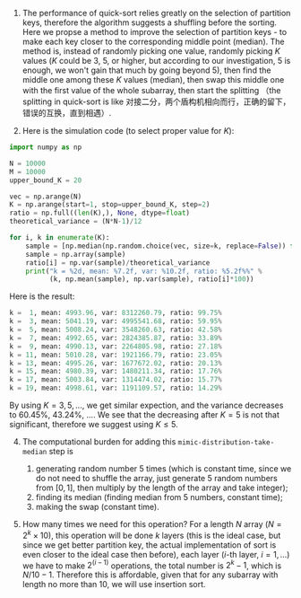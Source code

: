 1. The performance of quick-sort relies greatly on the selection of partition keys, therefore the algorithm suggests a shuffling before the sorting. Here we propse a method to improve the selection of partition keys - to make each key closer to the corresponding middle point (median). The method is, instead of randomly picking one value, randomly picking $K$ values ($K$ could be 3, 5, or higher, but according to our investigation, 5 is enough, we won't gain that much by going beyond 5), then find the middle one among these $K$ values (median), then swap this middle one with the first value of the whole subarray, then start the splitting （the splitting in quick-sort is like 对接二分，两个盾构机相向而行，正确的留下， 错误的互换，直到相遇）.

2. Here is the simulation code (to select proper value for $K$):
```python
import numpy as np

N = 10000
M = 10000
upper_bound_K = 20

vec = np.arange(N)
K = np.arange(start=1, stop=upper_bound_K, step=2)
ratio = np.full((len(K),), None, dtype=float)
theoretical_variance = (N*N-1)/12

for i, k in enumerate(K):
    sample = [np.median(np.random.choice(vec, size=k, replace=False)) for i in np.arange(M)]
    sample = np.array(sample)
    ratio[i] = np.var(sample)/theoretical_variance
    print("k = %2d, mean: %7.2f, var: %10.2f, ratio: %5.2f%%" %
          (k, np.mean(sample), np.var(sample), ratio[i]*100))
```
   Here is the result:
```python
k =  1, mean: 4993.96, var: 8312260.79, ratio: 99.75%
k =  3, mean: 5041.19, var: 4995541.68, ratio: 59.95%
k =  5, mean: 5008.24, var: 3548260.63, ratio: 42.58%
k =  7, mean: 4992.65, var: 2824385.87, ratio: 33.89%
k =  9, mean: 4990.13, var: 2264805.98, ratio: 27.18%
k = 11, mean: 5010.28, var: 1921166.79, ratio: 23.05%
k = 13, mean: 4995.26, var: 1677672.02, ratio: 20.13%
k = 15, mean: 4980.39, var: 1480211.34, ratio: 17.76%
k = 17, mean: 5003.84, var: 1314474.02, ratio: 15.77%
k = 19, mean: 4998.61, var: 1191109.57, ratio: 14.29%
```
   By using $K = 3, 5, ...$, we get similar expection, and the variance decreases to 60.45%, 43.24%, .... We see that the decreasing after $K=5$ is not that significant, therefore we suggest using $K \le 5$.

4. The computational burden for adding this `mimic-distribution-take-median` step is
    1. generating random number 5 times (which is constant time, since we do not need to shuffle the array, just generate 5 random numbers from $[0, 1]$, then multiply by the length of the array and take integer);
    2. finding its median (finding median from 5 numbers, constant time);
    3. making the swap (constant time).

5. How many times we need for this operation? For a length $N$ array ($N = 2^k \times 10$), this operation will be done $k$ layers (this is the ideal case, but since we get better partition key, the actual implementation of sort is even closer to the ideal case then before), each layer ($i$-th layer, $i=1, ...$) we have to make $2^(i-1)$ operations, the total number is $2^k-1$, which is $N/10-1$. Therefore this is affordable, given that for any subarray with length no more than 10, we will use insertion sort.
